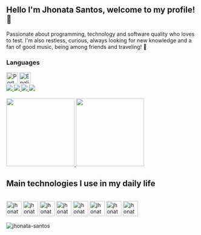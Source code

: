 ## Hello I'm Jhonata Santos, welcome to my profile! :love_you_gesture:	

Passionate about programming, technology and software quality who loves to test. I'm also restless, curious, always looking for new knowledge and a fan of good music, being among friends and traveling! 🚆

### Languages

<div style="display: inline-block">
  <img src="https://img.icons8.com/color/48/000000/brazil-circular.png" height="30" width="30" title="Português"/>
  <img src="https://img.icons8.com/color/48/000000/usa-circular.png" height="30" width="30" title="English"/>
</div>

</br>

<div> 
  <a href="https://www.instagram.com/_jhoonsantoos/" target="_blank">
    <img src="https://img.shields.io/badge/Instagram-E4405F?style=for-the-badge&logo=instagram&logoColor=white" target="_blank">
  </a>

  <a href="https://www.linkedin.com/in/jhonata-santos-0a524348/" target="_blank">
    <img src="https://img.shields.io/badge/LinkedIn-0077B5?style=for-the-badge&logo=linkedin&logoColor=white" target="_blank">
  </a>
  
  <a href="mailto:jholl12@gmail.com" target="_blank">
    <img src="https://img.shields.io/badge/Gmail-D14836?style=for-the-badge&logo=gmail&logoColor=white" target="_blank">
  </a>
  
   <a href="https://t.me/jhoonzeera" target="_blank">
    <img src="https://img.shields.io/badge/Telegram-1ca0f1?style=for-the-badge&logo=telegram&logoColor=white" target="_blank">
  </a>
</div>

<br/>

<a href="https://github.com/jhonata-santos">
  <img height="180em" src="https://github-readme-stats.vercel.app/api?username=jhonata-santos&show_icons=true&theme=react&include_all_commits=true&count_private=true"/>
  <img height="180em" src="https://github-readme-stats.vercel.app/api/top-langs/?username=jhonata-santos&layout=compact&langs_count=7&theme=react"/>
</a>

## Main technologies I use in my daily life

<div style="display: inline_block"><br>
  <img align="center" alt="jhonata-CSS" height="40" width="40" src="https://cdn.jsdelivr.net/gh/devicons/devicon/icons/ruby/ruby-plain-wordmark.svg" />
  <img align="center" alt="jhonata-CSS" height="40" width="40" src="https://cdn.jsdelivr.net/gh/devicons/devicon/icons/rails/rails-plain-wordmark.svg" />
  <img align="center" alt="jhonata-CSS" height="40" width="40" src="https://cdn.jsdelivr.net/gh/devicons/devicon/icons/html5/html5-plain-wordmark.svg" />
  <img align="center" alt="jhonata-CSS" height="40" width="40" src="https://cdn.jsdelivr.net/gh/devicons/devicon/icons/css3/css3-plain-wordmark.svg" />
  <img align="center" alt="jhonata-CSS" height="40" width="40" src="https://cdn.jsdelivr.net/gh/devicons/devicon/icons/cucumber/cucumber-plain.svg" />
  <img align="center" alt="jhonata-CSS" height="40" width="40" src="https://cdn.jsdelivr.net/gh/devicons/devicon/icons/jenkins/jenkins-original.svg" />
  <img align="center" alt="jhonata-CSS" height="40" width="40" src="https://cdn.jsdelivr.net/gh/devicons/devicon/icons/java/java-plain-wordmark.svg" />
  <img align="center" alt="jhonata-CSS" height="40" width="40" src="https://cdn.jsdelivr.net/gh/devicons/devicon/icons/javascript/javascript-original.svg" />
</div>

</br>

<img src="https://komarev.com/ghpvc/?username=jhonata-santos" alt="jhonata-santos" />

</br>
